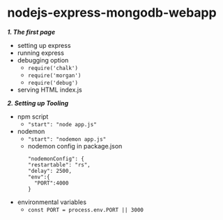 # nodejs-express-mongodb-webapp

***1. The first page***
  - setting up express
  - running express
  - debugging option
    - `require('chalk')`
    - `require('morgan')`
    - `require('debug')`
  - serving HTML index.js

***2. Setting up Tooling***
  - npm script
    - `"start": "node app.js"`
  - nodemon
    - `"start": "nodemon app.js" `
    - nodemon config in package.json
      ```
      "nodemonConfig": {
      "restartable": "rs",
      "delay": 2500,
      "env":{
        "PORT":4000
      }
      ```
  - environmental variables
    - `const PORT = process.env.PORT || 3000` 
